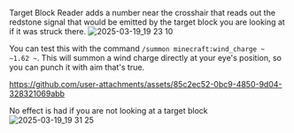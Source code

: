Target Block Reader adds a number near the crosshair that reads out the redstone signal that would be emitted by the target block you are looking at if it was struck there.
![2025-03-19_19 23 10](https://github.com/user-attachments/assets/c04fdd06-6a1c-4dc8-97c8-38ac74673c41)

You can test this with the command `/summon minecraft:wind_charge ~ ~1.62 ~`. This will summon a wind charge directly at your eye's position, so you can punch it with aim that's true.

https://github.com/user-attachments/assets/85c2ec52-0bc9-4850-9d04-328321069abb

No effect is had if you are not looking at a target block
![2025-03-19_19 31 25](https://github.com/user-attachments/assets/80fd7ae6-9773-4b1a-851a-c0a419e86695)
